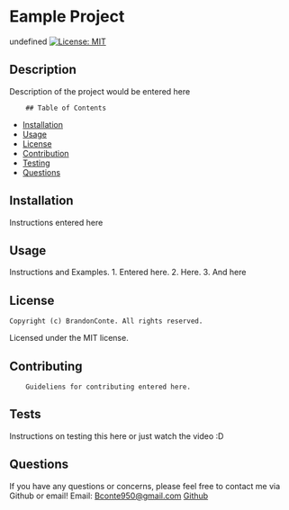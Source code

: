 
# Eample Project
undefined 
[![License: MIT](https://img.shields.io/badge/License-MIT-yellow.svg)](https://opensource.org/licenses/MIT)

## Description
Description of the project would be entered here

        ## Table of Contents
* [Installation](#installation)
* [Usage](#usage)
* [License](#license)
* [Contribution](#contributing)
* [Testing](#tests)
* [Questions](#questions)
        
## Installation
Instructions entered here
## Usage
Instructions and Examples. 1. Entered here. 2. Here. 3. And here
## License

    Copyright (c) BrandonConte. All rights reserved.
Licensed under the MIT license.
## Contributing

        Guideliens for contributing entered here.
        
## Tests
Instructions on testing this here or just watch the video :D
## Questions
If you have any questions or concerns, please feel free to contact me via Github or email!
Email: Bconte950@gmail.com
[Github](https://github.com/BrandonConte)
